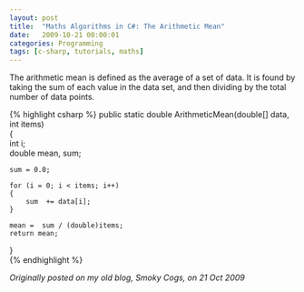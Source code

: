 ```yaml
---
layout: post
title:  "Maths Algorithms in C#: The Arithmetic Mean"
date:   2009-10-21 00:00:01
categories: Programming
tags: [c-sharp, tutorials, maths]
---
```


The arithmetic mean is defined as the average of a set of data.  It is found by taking the sum of each value in the data set, and then dividing by the total number of data points.

{% highlight csharp %}
public static double ArithmeticMean(double[] data, int items)  
{  
    int i;  
    double mean, sum;  
  
    sum = 0.0;  
  
    for (i = 0; i < items; i++)  
    {  
        sum  += data[i];  
    }  
        
    mean =  sum / (double)items;  
    return mean;  
}  
{% endhighlight %}

_Originally posted on my old blog, Smoky Cogs, on 21 Oct 2009_